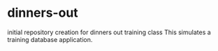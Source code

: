 # dinners-out
initial repository creation for dinners out training class
This simulates a training database application.
